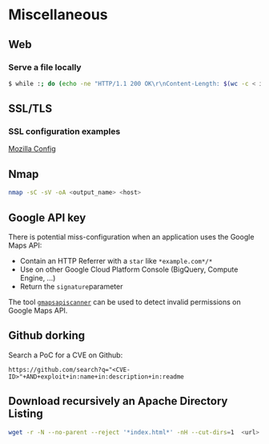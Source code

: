 Miscellaneous
============

## Web
### Serve a file locally

```bash
$ while :; do (echo -ne "HTTP/1.1 200 OK\r\nContent-Length: $(wc -c < index.html)\r\n\r\n"; cat index.html) | nc -l -p 8080; done
```

## SSL/TLS

### SSL configuration examples

[Mozilla Config](https://ssl-config.mozilla.org/)


## Nmap

```bash
nmap -sC -sV -oA <output_name> <host>
```


## Google API key
There is potential miss-configuration when an application uses the Google Maps API:

- Contain an HTTP Referrer with a `star` like `*example.com*/*`
- Use on other Google Cloud Platform Console (BigQuery, Compute Engine, ...)
- Return the `signature`parameter


The tool [`gmapsapiscanner`](https://github.com/ozguralp/gmapsapiscanner) can be
used to detect invalid permissions on Google Maps API.


## Github dorking

Search a PoC for a CVE on Github:

```
https://github.com/search?q="<CVE-ID>"+AND+exploit+in:name+in:description+in:readme
```

## Download recursively an Apache Directory Listing

```bash
wget -r -N --no-parent --reject '*index.html*' -nH --cut-dirs=1  <url>
```
